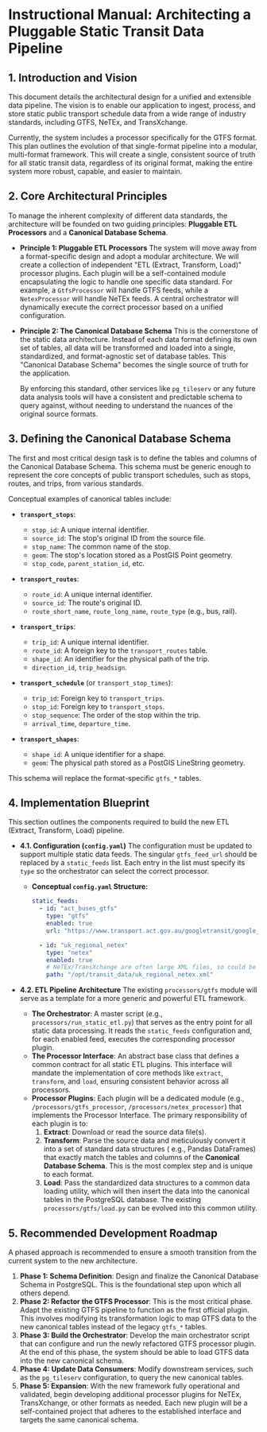 # **Instructional Manual: Architecting a Pluggable Static Transit Data Pipeline**

## **1. Introduction and Vision**

This document details the architectural design for a unified and extensible data pipeline. The vision is to enable our
application to ingest, process, and store static public transport schedule data from a wide range of industry standards,
including GTFS, NeTEx, and TransXchange.

Currently, the system includes a processor specifically for the GTFS format. This plan outlines the evolution of that
single-format pipeline into a modular, multi-format framework. This will create a single, consistent source of truth for
all static transit data, regardless of its original format, making the entire system more robust, capable, and easier to
maintain.

## **2. Core Architectural Principles**

To manage the inherent complexity of different data standards, the architecture will be founded on two guiding
principles: **Pluggable ETL Processors** and a **Canonical Database Schema**.

* **Principle 1: Pluggable ETL Processors**
  The system will move away from a format-specific design and adopt a modular architecture. We will create a collection
  of independent "ETL (Extract, Transform, Load)" processor plugins. Each plugin will be a self-contained module
  encapsulating the logic to handle one specific data standard. For example, a `GtfsProcessor` will handle GTFS feeds,
  while a `NetexProcessor` will handle NeTEx feeds. A central orchestrator will dynamically execute the correct
  processor based on a unified configuration.

* **Principle 2: The Canonical Database Schema**
  This is the cornerstone of the static data architecture. Instead of each data format defining its own set of tables,
  all data will be transformed and loaded into a single, standardized, and format-agnostic set of database tables.
  This "Canonical Database Schema" becomes the single source of truth for the application.

  By enforcing this standard, other services like `pg_tileserv` or any future data analysis tools will have a consistent
  and predictable schema to query against, without needing to understand the nuances of the original source formats.

## **3. Defining the Canonical Database Schema**

The first and most critical design task is to define the tables and columns of the Canonical Database Schema. This
schema must be generic enough to represent the core concepts of public transport schedules, such as stops, routes, and
trips, from various standards.

Conceptual examples of canonical tables include:

* **`transport_stops`**:
    * `stop_id`: A unique internal identifier.
    * `source_id`: The stop's original ID from the source file.
    * `stop_name`: The common name of the stop.
    * `geom`: The stop's location stored as a PostGIS Point geometry.
    * `stop_code`, `parent_station_id`, etc.

* **`transport_routes`**:
    * `route_id`: A unique internal identifier.
    * `source_id`: The route's original ID.
    * `route_short_name`, `route_long_name`, `route_type` (e.g., bus, rail).

* **`transport_trips`**:
    * `trip_id`: A unique internal identifier.
    * `route_id`: A foreign key to the `transport_routes` table.
    * `shape_id`: An identifier for the physical path of the trip.
    * `direction_id`, `trip_headsign`.

* **`transport_schedule`** (or `transport_stop_times`):
    * `trip_id`: Foreign key to `transport_trips`.
    * `stop_id`: Foreign key to `transport_stops`.
    * `stop_sequence`: The order of the stop within the trip.
    * `arrival_time`, `departure_time`.

* **`transport_shapes`**:
    * `shape_id`: A unique identifier for a shape.
    * `geom`: The physical path stored as a PostGIS LineString geometry.

This schema will replace the format-specific `gtfs_*` tables.

## **4. Implementation Blueprint**

This section outlines the components required to build the new ETL (Extract, Transform, Load) pipeline.

* **4.1. Configuration (`config.yaml`)**
  The configuration must be updated to support multiple static data feeds. The singular `gtfs_feed_url` should be
  replaced by a `static_feeds` list. Each entry in the list must specify its `type` so the orchestrator can select the
  correct processor.

    * **Conceptual `config.yaml` Structure:**
        ```yaml
        static_feeds:
          - id: "act_buses_gtfs"
            type: "gtfs"
            enabled: true
            url: "https://www.transport.act.gov.au/googletransit/google_transit.zip"

          - id: "uk_regional_netex"
            type: "netex"
            enabled: true
            # NeTEx/TransXchange are often large XML files, so could be a local path or URL
            path: "/opt/transit_data/uk_regional_netex.xml"
        ```

* **4.2. ETL Pipeline Architecture**
  The existing `processors/gtfs` module will serve as a template for a more generic and powerful ETL framework.

    * **The Orchestrator**: A master script (e.g., `processors/run_static_etl.py`) that serves as the entry point for
      all static data processing. It reads the `static_feeds` configuration and, for each enabled feed, executes the
      corresponding processor plugin.
    * **The Processor Interface**: An abstract base class that defines a common contract for all static ETL plugins.
      This interface will mandate the implementation of core methods like `extract`, `transform`, and `load`, ensuring
      consistent behavior across all processors.
    * **Processor Plugins**: Each plugin will be a dedicated module (e.g., `/processors/gtfs_processor`,
      `/processors/netex_processor`) that implements the Processor Interface. The primary responsibility of each plugin
      is to:
        1. **Extract**: Download or read the source data file(s).
        2. **Transform**: Parse the source data and meticulously convert it into a set of standard data structures (
           e.g., Pandas DataFrames) that exactly match the tables and columns of the **Canonical Database Schema**. This
           is the most complex step and is unique to each format.
        3. **Load**: Pass the standardized data structures to a common data loading utility, which will then insert the
           data into the canonical tables in the PostgreSQL database. The existing `processors/gtfs/load.py` can be
           evolved into this common utility.

## **5. Recommended Development Roadmap**

A phased approach is recommended to ensure a smooth transition from the current system to the new architecture.

1. **Phase 1: Schema Definition**: Design and finalize the Canonical Database Schema in PostgreSQL. This is the
   foundational step upon which all others depend.
2. **Phase 2: Refactor the GTFS Processor**: This is the most critical phase. Adapt the existing GTFS pipeline to
   function as the first official plugin. This involves modifying its transformation logic to map GTFS data to the new
   canonical tables instead of the legacy `gtfs_*` tables.
3. **Phase 3: Build the Orchestrator**: Develop the main orchestrator script that can configure and run the newly
   refactored GTFS processor plugin. At the end of this phase, the system should be able to load GTFS data into the new
   canonical schema.
4. **Phase 4: Update Data Consumers**: Modify downstream services, such as the `pg_tileserv` configuration, to query the
   new canonical tables.
5. **Phase 5: Expansion**: With the new framework fully operational and validated, begin developing additional processor
   plugins for NeTEx, TransXchange, or other formats as needed. Each new plugin will be a self-contained project that
   adheres to the established interface and targets the same canonical schema.